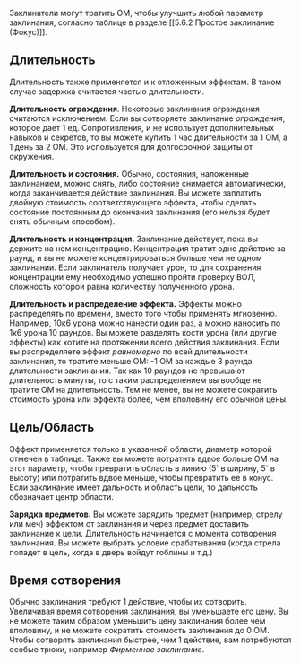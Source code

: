 Заклинатели могут тратить ОМ, чтобы улучшить любой параметр заклинания, согласно таблице в разделе [[5.6.2 Простое заклинание (Фокус)]].

## Длительность
Длительность также применяется и к отложенным эффектам. В таком случае задержка считается частью длительности.

**Длительность ограждения**. Некоторые заклинания ограждения считаются исключением. Если вы сотворяете заклинание *ограждения*, которое дает 1 ед. Сопротивления, и не использует дополнительных навыков и секретов, то вы можете купить 1 час длительности за 1 ОМ, а 1 день за 2 ОМ. Это используется для долгосрочной защиты от окружения.

**Длительность и состояния.** Обычно, состояния, наложенные заклинанием, можно снять, либо состояние снимается автоматически, когда заканчивается действие заклинания. Вы можете заплатить двойную стоимость соответствующего эффекта, чтобы сделать состояние постоянным до окончания заклинания (его нельзя будет снять обычным способом).

**Длительность и концентрация.** Заклинание действует, пока вы держите на нем концентрацию. Концентрация тратит одно действие за раунд, и вы не можете концентрироваться больше чем не одном заклинании. Если заклинатель получает урон, то для сохранения концентрации ему необходимо успешно пройти проверку ВОЛ, сложность которой равна количеству полученного урона.

**Длительность и распределение эффекта.** Эффекты можно распределять по времени, вместо того чтобы применять мгновенно. Например, 10к6 урона можно нанести один раз, а можно наносить по 1к6 урона 10 раундов. Вы можете разделять кости урона (или другие эффекты) как хотите на протяжении всего действия заклинания. Если вы распределяете эффект *равномерно* по всей длительности заклинания, то тратите меньше ОМ: -1 ОМ за каждые 3 раунда длительности заклинания. Так как 10 раундов не превышают длительность минуты, то с таким распределением вы вообще не тратите ОМ на длительность. Тем не менее, вы не можете сократить стоимость урона или эффекта более, чем вполовину его обычной цены.

## Цель/Область
Эффект применяется только в указанной области, диаметр которой отмечен в таблице. Также вы можете потратить вдвое больше ОМ на этот параметр, чтобы превратить область в линию (5\` в ширину, 5\` в высоту) или потратить вдвое меньше, чтобы превратить ее в конус. Если заклинание имеет дальность и область цели, то дальность обозначает центр области.

**Зарядка предметов.** Вы можете зарядить предмет (например, стрелу или меч) эффектом от заклинания и через предмет доставить заклинание к цели. Длительность начинается с момента сотворения заклинания. Вы можете выбрать условие срабатывания (когда стрела попадет в цель, когда в дверь войдут гоблины и т.д.)

## Время сотворения
Обычно заклинания требуют 1 действие, чтобы их сотворить. Увеличивая время сотворения заклинания, вы уменьшаете  его цену. Вы не можете таким образом уменьшить цену заклинания более чем вполовину, и не можете сократить стоимость заклинания до 0 ОМ. Чтобы сотворять заклинания быстрее, чем 1 действие, вам потребуются особые трюки, например *Фирменное заклинание*.
